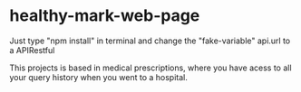 # healthy-mark-web-page

Just type "npm install" in terminal and change the "fake-variable" api.url to a APIRestful

This projects is based in medical prescriptions, where you have acess to all your query history when you went to a hospital.
